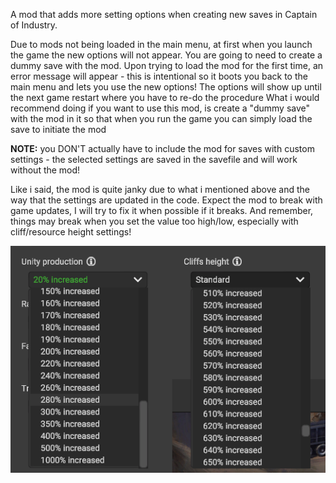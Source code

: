 A mod that adds more setting options when creating new saves in Captain of Industry.

Due to mods not being loaded in the main menu, at first when you launch the game the new options will not appear. You are going to need to create a dummy save with the mod. Upon trying to load the mod for the first time, an error message will appear - this is intentional so it boots you back to the main menu and lets you use the new options! The options will show up until the next game restart where you have to re-do the procedure
What i would recommend doing if you want to use this mod, is create a "dummy save" with the mod in it so that when you run the game you can simply load the save to initiate the mod

**NOTE:** you DON'T actually have to include the mod for saves with custom settings - the selected settings are saved in the savefile and will work without the mod!

Like i said, the mod is quite janky due to what i mentioned above and the way that the settings are updated in the code. Expect the mod to break with game updates, I will try to fix it when possible if it breaks.
And remember, things may break when you set the value too high/low, especially with cliff/resource height settings!

![Image](https://github.com/KptKosmit91/CaptainOfIndustry-DifficultySettingsMod/blob/main/Images/img1.png?raw=true)
